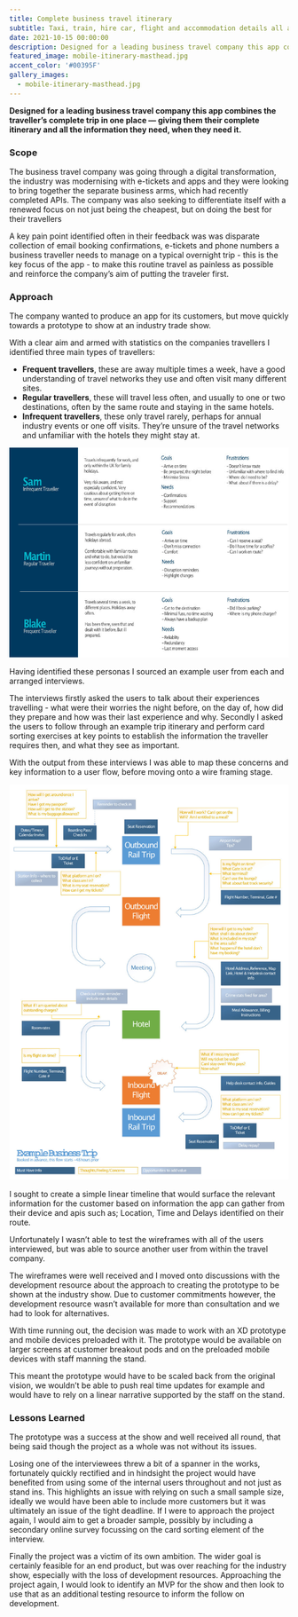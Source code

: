 ```yaml
---
title: Complete business travel itinerary
subtitle: Taxi, train, hire car, flight and accommodation details all available to the traveller just when they need it.
date: 2021-10-15 00:00:00
description: Designed for a leading business travel company this app combines the traveller’s complete trip in one place giving them their complete itinerary and all the information they need, when they need it. 
featured_image: mobile-itinerary-masthead.jpg
accent_color: '#00395F'
gallery_images:
  - mobile-itinerary-masthead.jpg
---
```


**Designed for a leading business travel company this app combines the traveller’s complete trip in one place — giving them their complete itinerary and all the information they need, when they need it.**

### Scope

The business travel company was going through a digital transformation, the industry was modernising with e-tickets and apps and they were looking to bring together the separate business arms,  which had recently completed APIs. The company was also seeking to differentiate itself with a renewed focus on not just being the cheapest, but on doing the best for their travellers 

A key pain point identified often in their feedback was was disparate collection of email booking confirmations, e-tickets and phone numbers a business traveller needs to manage on a typical overnight trip - this is the key focus of the app - to make this routine travel as painless as possible and reinforce the company’s aim of putting the traveler first. 

### Approach
The company wanted to produce an app for its customers, but move quickly towards a prototype to show at an industry trade show. 

With a clear aim and armed with statistics on the companies travellers I identified three main types of travellers: 

- **Frequent travellers**, these are away multiple times a week, have a good understanding of travel networks they use and often visit many different sites.
- **Regular travellers**, these will travel less often, and usually to one or two destinations, often by the same route and staying in the same hotels.
- **Infrequent travellers**, these only travel rarely, perhaps for annual industry events or one off visits. They’re unsure of the travel networks and unfamiliar with the hotels they might stay at. 

![Sketch explorations](images/projects/travel-personas.jpg)

Having identified these personas I sourced an example user from each and arranged interviews. 

The interviews firstly asked the users to talk about their experiences travelling - what were their worries the night before, on the day of, how did they prepare and how was their last experience and why. Secondly I asked the users to follow through an example trip itinerary and perform card sorting exercises at key points to establish the information the traveller requires then, and what they see as important. 

With the output from these interviews I was able to map these concerns and key information to a user flow, before moving onto a wire framing stage. 

![Sketch explorations](images/projects/travel-user-journey.jpg)

I sought to create a simple linear timeline that would surface the relevant information for the customer based on information the app can gather from their device and apis such as; Location, Time and Delays identified on their route. 

Unfortunately I wasn’t able to test the wireframes with all of the users interviewed, but was able to source another user from within the travel company. 

The wireframes were well received and I moved onto discussions with the development resource about the approach to creating the prototype to be shown at the industry show. Due to customer commitments however, the development resource wasn’t available for more than consultation and we had to look for alternatives.

With time running out, the decision was made to work with an XD prototype and mobile devices preloaded with it. The prototype would be available on larger screens at customer breakout pods and on the preloaded mobile devices with staff manning the stand. 

This meant the prototype would have to be scaled back from the original vision, we wouldn’t be able to push real time updates for example and would have to rely on a linear narrative supported by the staff on the stand. 

### Lessons Learned

The prototype was a success at the show and well received all round, that being said though the project as a whole was not without its issues. 

Losing one of the interviewees threw a bit of a spanner in the works, fortunately quickly rectified and in hindsight the project would have benefited from using some of the internal users throughout and not just as stand ins. This highlights an issue with relying on such a small sample size, ideally we would have been able to include more customers but it was ultimately an issue of the tight deadline. If I were to approach the project again, I would aim to get a broader sample, possibly by including a secondary online survey focussing on the card sorting element of the interview. 

Finally the project was a victim of its own ambition. The wider goal is certainly feasible for an end product, but was over reaching for the industry show, especially with the loss of development resources. Approaching the project again, I would look to identify an MVP for the show and then look to use that as an additional testing resource to inform the follow on development.
